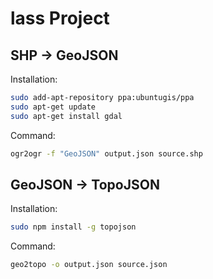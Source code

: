 # lass Project

## SHP → GeoJSON

Installation:
```sh
sudo add-apt-repository ppa:ubuntugis/ppa
sudo apt-get update
sudo apt-get install gdal
```

Command:
```sh
ogr2ogr -f "GeoJSON" output.json source.shp
```

## GeoJSON → TopoJSON

Installation:
```sh
sudo npm install -g topojson
```

Command:
```sh
geo2topo -o output.json source.json
```

